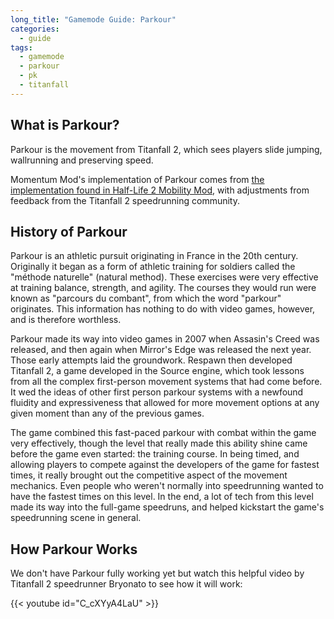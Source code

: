 ```yaml
---
long_title: "Gamemode Guide: Parkour"
categories:
  - guide
tags:
  - gamemode
  - parkour
  - pk
  - titanfall
---
```


## What is Parkour?

Parkour is the movement from Titanfall 2, which sees players slide jumping, wallrunning and preserving speed.

Momentum Mod's implementation of Parkour comes from [the implementation found in Half-Life 2 Mobility Mod](https://www.moddb.com/mods/mobility-mod-for-half-life-2), with adjustments from feedback from the Titanfall 2 speedrunning community.

## History of Parkour

Parkour is an athletic pursuit originating in France in the 20th century. Originally it began as a form of athletic training for soldiers called the "méthode naturelle" (natural method). These exercises were very effective at training balance, strength, and agility. The courses they would run were known as "parcours du combant", from which the word "parkour" originates. This information has nothing to do with video games, however, and is therefore worthless.

Parkour made its way into video games in 2007 when Assasin's Creed was released, and then again when Mirror's Edge was released the next year. Those early attempts laid the groundwork. Respawn then developed Titanfall 2, a game developed in the Source engine, which took lessons from all the complex first-person movement systems that had come before. It wed the ideas of other first person parkour systems with a newfound fluidity and expressiveness that allowed for more movement options at any given moment than any of the previous games.

The game combined this fast-paced parkour with combat within the game very effectively, though the level that really made this ability shine came before the game even started: the training course. In being timed, and allowing players to compete against the developers of the game for fastest times, it really brought out the competitive aspect of the movement mechanics. Even people who weren't normally into speedrunning wanted to have the fastest times on this level. In the end, a lot of tech from this level made its way into the full-game speedruns, and helped kickstart the game's speedrunning scene in general.

## How Parkour Works

We don't have Parkour fully working yet but watch this helpful video by Titanfall 2 speedrunner Bryonato to see how it will work:

{{< youtube id="C_cXYyA4LaU" >}}
